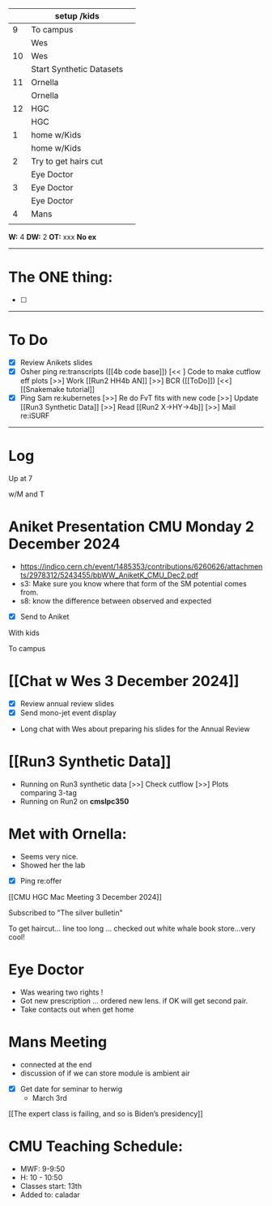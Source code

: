 
|     | setup /kids              |     |
| --- | ------------------------ | --- |
| 9   | To campus                |     |
|     | Wes                      |     |
| 10  | Wes                      |     |
|     | Start Synthetic Datasets |     |
| 11  | Ornella                  |     |
|     | Ornella                  |     |
| 12  | HGC                      |     |
|     | HGC                      |     |
| 1   | home w/Kids              |     |
|     | home w/Kids              |     |
| 2   | Try to get hairs cut     |     |
|     | Eye Doctor               |     |
| 3   | Eye Doctor               |     |
|     | Eye Doctor               |     |
| 4   | Mans                     |     |
|     |                          |     |

**W:** 4
**DW:** 2
**OT:** xxx
 **No ex**

---
# The ONE thing: 
- [ ] 

---
# To Do

- [x] Review Anikets slides
- [x] Osher ping re:transcripts
([[4b code base]]) [<< ] Code to make cutflow eff plots
 [>>] Work [[Run2 HH4b AN]]
 [>>] BCR
([[ToDo]]) [<<]  [[Snakemake tutorial]] 
- [x] Ping Sam re:kubernetes
 [>>] Re do FvT fits with new code
 [>>] Update [[Run3 Synthetic Data]]
 [>>] Read [[Run2 X->HY->4b]]
 [>>] Mail re:iSURF

---

# Log

Up at 7 

w/M and T 

# Aniket Presentation CMU Monday 2 December 2024
- https://indico.cern.ch/event/1485353/contributions/6260626/attachments/2978312/5243455/bbWW_AniketK_CMU_Dec2.pdf
- s3: Make sure you know where that form of the SM potential comes from. 
- s8: know the difference between observed and expected
- [x] Send to Aniket

With kids

To campus

# [[Chat w Wes 3 December 2024]]
- [x] Review annual review slides
- [x] Send mono-jet event display
- Long chat with Wes about preparing his slides for the Annual Review

# [[Run3 Synthetic Data]]
- Running on Run3 synthetic data
 [>>] Check cutflow
 [>>] Plots comparing 3-tag 
- Running on Run2 on **cmslpc350**

# Met with Ornella: 
- Seems very nice.
- Showed her the lab
- [x] Ping re:offer


[[CMU HGC Mac Meeting 3 December 2024]]

Subscribed to "The silver bulletin"

To get haircut... line too long ... checked out white whale book store...very cool!

# Eye Doctor
- Was wearing two rights ! 
- Got new prescription ...  ordered new lens. if OK will get second pair.  
- Take contacts out when get home

# Mans Meeting
- connected at the end
- discussion of if we can store module is ambient air

- [x] Get date for seminar to herwig 
	- March 3rd 

[[The expert class is failing, and so is Biden’s presidency]]

# CMU Teaching Schedule:
- MWF: 9-9:50
- H: 10 - 10:50
- Classes start: 13th
- Added to: caladar
